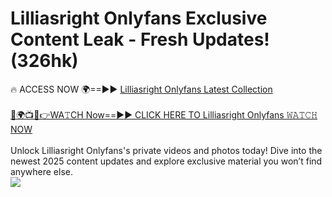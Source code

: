 # Lilliasright Onlyfans Exclusive Content Leak - Fresh Updates! (326hk)

🔥 ACCESS NOW 🌍==►► <a href="https://tinyurl.com/kvy9nzfs" rel="nofollow">Lilliasright Onlyfans Latest Collection</a>
<br><br>
[🔴🌍📺📱👉WA𝚃CH Now==►► CLICK HERE TO Lilliasright Onlyfans 𝚆𝙰𝚃𝙲𝙷 NOW](https://tinyurl.com/kvy9nzfs)
<br><br>
Unlock Lilliasright Onlyfans's private videos and photos today! Dive into the newest 2025 content updates and explore exclusive material you won’t find anywhere else.
<br>
<a href="https://tinyurl.com/kvy9nzfs" rel="nofollow" data-target="animated-image.originalLink"><img src="https://camo.githubusercontent.com/8a4f000d20f83aca3bf7ec5f350d767afa0574a8a352519fd8cfa583a6f93a33/68747470733a2f2f692e696d6775722e636f6d2f644a486b345a712e676966" data-canonical-src="https://i.imgur.com/dJHk4Zq.gif" style="max-width: 100%; display: inline-block;" data-target="animated-image.originalImage"></a>
<br>
